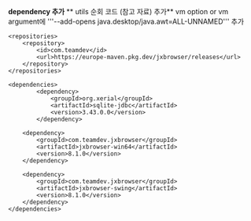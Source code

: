 **dependency  추가**
** utils 순회 코드 (참고 자료) 추가**
vm option or vm argument에 '''--add-opens java.desktop/java.awt=ALL-UNNAMED''' 추가

```
<repositories>
    <repository>
        <id>com.teamdev</id>
        <url>https://europe-maven.pkg.dev/jxbrowser/releases</url>
    </repository>
</repositories>

<dependencies>
        <dependency>
            <groupId>org.xerial</groupId>
            <artifactId>sqlite-jdbc</artifactId>
            <version>3.43.0.0</version>
        </dependency>

    <dependency>
        <groupId>com.teamdev.jxbrowser</groupId>
        <artifactId>jxbrowser-win64</artifactId>
        <version>8.1.0</version>
    </dependency>

    <dependency>
        <groupId>com.teamdev.jxbrowser</groupId>
        <artifactId>jxbrowser-swing</artifactId>
        <version>8.1.0</version>
    </dependency>
</dependencies>
```
